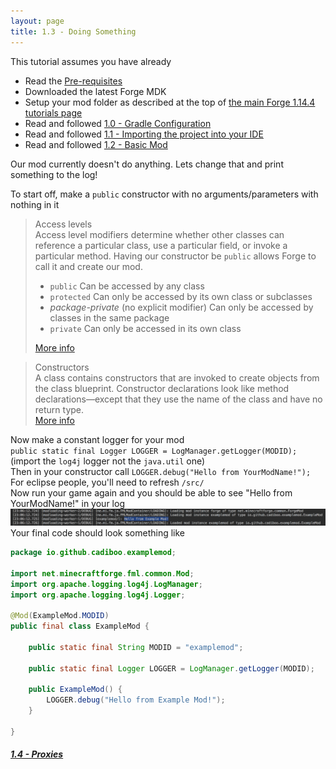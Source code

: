 ```yaml
---
layout: page
title: 1.3 - Doing Something
---
```

This tutorial assumes you have already
- Read the [Pre-requisites](/tutorials/Pre-requisites)
- Downloaded the latest Forge MDK
- Setup your mod folder as described at the top of [the main Forge 1.14.4 tutorials page](/tutorials/1.14.4/forge/)
- Read and followed [1.0 - Gradle Configuration](/tutorials/1.14.4/forge/1.0-gradle-configuration/)
- Read and followed [1.1 - Importing the project into your IDE](/tutorials/1.14.4/forge/1.1-importing-project/)
- Read and followed [1.2 - Basic Mod](/tutorials/1.14.4/forge/1.2-basic-mod/)

Our mod currently doesn't do anything. Lets change that and print something to the log!  

To start off, make a `public` constructor with no arguments/parameters with nothing in it
> Access levels  
> Access level modifiers determine whether other classes can reference a particular class, use a particular field, or invoke a particular method. Having our constructor be `public` allows Forge to call it and create our mod.
> - `public` Can be accessed by any class
> - `protected` Can only be accessed by its own class or subclasses
> - *package-private* (no explicit modifier) Can only be accessed by classes in the same package
> - `private` Can only be accessed in its own class
>
> [More info](https://docs.oracle.com/javase/tutorial/java/javaOO/accesscontrol.html)

> Constructors  
> A class contains constructors that are invoked to create objects from the class blueprint. Constructor declarations look like method declarations—except that they use the name of the class and have no return type.  
> [More info](https://docs.oracle.com/javase/tutorial/java/javaOO/constructors.html)

Now make a constant logger for your mod  
`public static final Logger LOGGER = LogManager.getLogger(MODID);` (import the `log4j` logger not the `java.util` one)  
Then in your constructor call `LOGGER.debug("Hello from YourModName!");`  
For eclipse people, you'll need to refresh `/src/`  
Now run your game again and you should be able to see "Hello from YourModName!" in your log  
![Log](./log.png "Log")
Your final code should look something like
```java
package io.github.cadiboo.examplemod;

import net.minecraftforge.fml.common.Mod;
import org.apache.logging.log4j.LogManager;
import org.apache.logging.log4j.Logger;

@Mod(ExampleMod.MODID)
public final class ExampleMod {

	public static final String MODID = "examplemod";

	public static final Logger LOGGER = LogManager.getLogger(MODID);

	public ExampleMod() {
		LOGGER.debug("Hello from Example Mod!");
	}

}
```


##### [1.4 - Proxies](../1.4-proxies)
